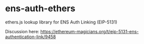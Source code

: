 # ens-auth-ethers

ethers.js lookup library for ENS Auth Linking (EIP-5131)

Discussion here:
https://ethereum-magicians.org/t/eip-5131-ens-authentication-link/9458